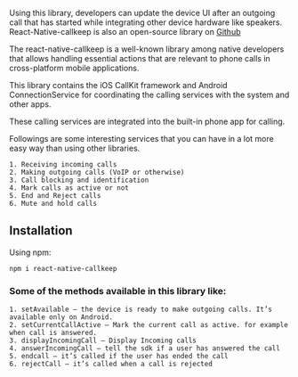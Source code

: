Using this library, developers can update the device UI after an outgoing call that has started while integrating other device hardware like speakers. React-Native-callkeep is also an open-source library on [Github](https://github.com/react-native-webrtc/react-native-callkeep#troubleshooting)


The react-native-callkeep is a well-known library among native developers that allows handling essential actions that are relevant to phone calls in cross-platform mobile applications. 

This library contains the iOS CallKit framework and Android ConnectionService for coordinating the calling services with the system and other apps. 

These calling services are integrated into the built-in phone app for calling. 

Followings are some interesting services that you can have in a lot more easy way than using other libraries.

```shell
1. Receiving incoming calls
2. Making outgoing calls (VoIP or otherwise)
3. Call blocking and identification
4. Mark calls as active or not
5. End and Reject calls
6. Mute and hold calls
```

## Installation

Using npm:

```shell
npm i react-native-callkeep
```

### Some of the methods available in this library like:

```shell
1. setAvailable — the device is ready to make outgoing calls. It’s available only on Android.
2. setCurrentCallActive — Mark the current call as active. for example when call is answered.
3. displayIncomingCall — Display Incoming calls
4. answerIncomingCall — tell the sdk if a user has answered the call
5. endcall — it’s called if the user has ended the call
6. rejectCall — it’s called when a call is rejected
```
